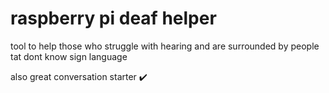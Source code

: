 # raspberry pi deaf helper

tool to help those who struggle with hearing and are surrounded by people tat dont know sign language

also great conversation starter ✔️